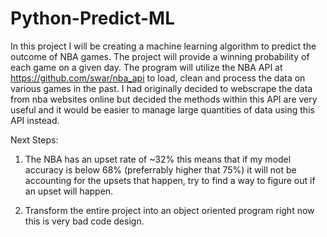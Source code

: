 # Python-Predict-ML

In this project I will be creating a machine learning algorithm to predict the outcome of NBA games. The project will provide a winning probability of each game on a given day. The program will utilize the NBA API at https://github.com/swar/nba_api to load, clean and process the data on various games in the past. I had originally decided to webscrape the data from nba websites online but decided the methods within this API are very useful and it would be easier to manage large quantities of data using this API instead.

Next Steps:
1. The NBA has an upset rate of ~32% this means that if my model accuracy is below 68% (preferrably higher that 75%) it will not be accounting for the upsets that happen, try to find a way to figure out if an upset will happen.

2. Transform the entire project into an object oriented program right now this is very bad code design.
